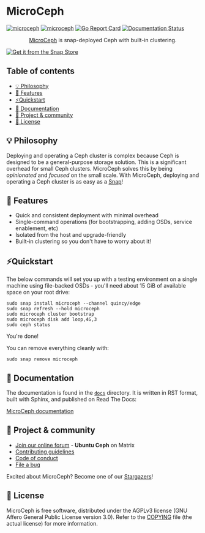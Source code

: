 # MicroCeph

[![microceph](https://snapcraft.io/microceph/badge.svg)](https://snapcraft.io/microceph)
[![microceph](https://snapcraft.io/microceph/trending.svg?name=0)](https://snapcraft.io/microceph)
[![Go Report Card](https://goreportcard.com/badge/github.com/canonical/microceph/microceph)](https://goreportcard.com/report/github.com/canonical/microceph/microceph)
[![Documentation Status](https://readthedocs.com/projects/canonical-microceph/badge/?version=latest)](https://canonical-microceph.readthedocs-hosted.com/en/latest/?badge=latest)

<p align="center">
<a href="https://snapcraft.io/microceph">MicroCeph</a> is snap-deployed Ceph with built-in clustering.
</p>

[![Get it from the Snap Store][snap-button]][snap-microceph]

## Table of contents

* [💡 Philosophy](#-philosophy)
* [🎯 Features](#-features)
* [⚡️Quickstart](#-quickstart)
* [📖 Documentation](#-documentation)
* [💫 Project & community](#-project--community)
* [📰 License](#-license)

## 💡 Philosophy

Deploying and operating a Ceph cluster is complex because Ceph is designed to
be a general-purpose storage solution. This is a significant overhead for small
Ceph clusters. MicroCeph solves this by being _opinionated_ and _focused_ on
the small scale. With MicroCeph, deploying and operating a Ceph cluster is as
easy as a [Snap][snap-microceph]!

## 🎯 Features

* Quick and consistent deployment with minimal overhead
* Single-command operations (for bootstrapping, adding OSDs, service enablement, etc)
* Isolated from the host and upgrade-friendly
* Built-in clustering so you don't have to worry about it!

## ⚡️Quickstart

The below commands will set you up with a testing environment on a single
machine using file-backed OSDs - you'll need about 15 GiB of available space on
your root drive:

    sudo snap install microceph --channel quincy/edge
    sudo snap refresh --hold microceph
    sudo microceph cluster bootstrap
    sudo microceph disk add loop,4G,3
    sudo ceph status

You're done!

You can remove everything cleanly with:

    sudo snap remove microceph

## 📖 Documentation

The documentation is found in the [`docs`][docs-dir-microceph] directory. It is
written in RST format, built with Sphinx, and published on Read The Docs:

[MicroCeph documentation][rtd-microceph]

## 💫 Project & community

* [Join our online forum][matrix-microceph] - **Ubuntu Ceph** on Matrix
* [Contributing guidelines][contrib-microceph]
* [Code of conduct][ubuntu-coc]
* [File a bug][bug-microceph]

Excited about MicroCeph? Become one of our [Stargazers][stargazers-microceph]!

## 📰 License

MicroCeph is free software, distributed under the AGPLv3 license (GNU Affero
General Public License version 3.0). Refer to the [COPYING][license-microceph]
file (the actual license) for more information.

<!-- LINKS -->

[snap-button]: https://snapcraft.io/static/images/badges/en/snap-store-black.svg
[snap-microceph]: https://snapcraft.io/microceph
[rtd-microceph]: https://canonical-microceph.readthedocs-hosted.com/
[docs-dir-microceph]: https://github.com/canonical/microceph/tree/main/docs
[contrib-microceph]: ./CONTRIBUTING.md
[license-microceph]: ./COPYING
[ubuntu-coc]: https://ubuntu.com/community/ethos/code-of-conduct
[bug-microceph]: https://github.com/canonical/microceph/issues/new
[stargazers-microceph]: https://github.com/canonical/microceph/stargazers
[matrix-microceph]: https://matrix.to/#/#ubuntu-ceph:matrix.org
